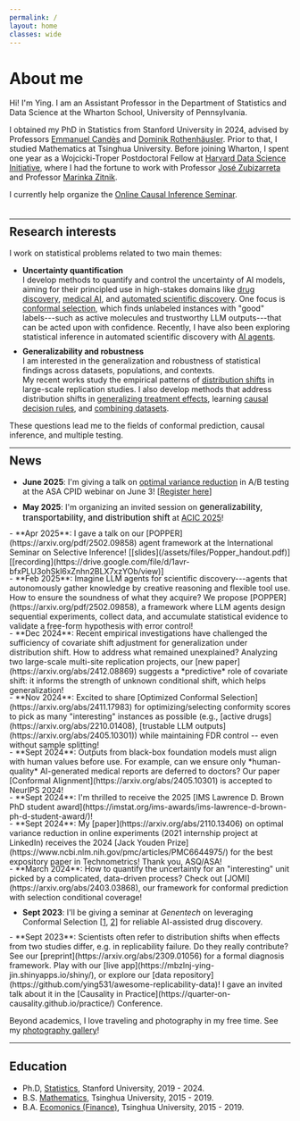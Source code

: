 ```yaml
---
permalink: /
layout: home 
classes: wide
---
```


<!-- <figure style="width: 200px; margin: 40px" class="align-left">
  <img src="assets/images/bio.jpeg" alt="">
</figure>  -->

# About me

 <!-- <p style="margin-top: 0px; margin-bottom: 50px;"></p>  -->
Hi! I'm Ying. I am an Assistant Professor in the Department of Statistics and Data Science at the Wharton School, University of Pennsylvania. 

I obtained my PhD in Statistics from Stanford University in 2024, advised by Professors [Emmanuel Candès](https://candes.su.domains/) and [Dominik Rothenhäusler](https://sites.google.com/view/rothenhaeusler/home?authuser=0). Prior to that, I studied Mathematics at Tsinghua University. Before joining Wharton, I spent one year as a Wojcicki-Troper Postdoctoral Fellow at [Harvard Data Science Initiative](https://datascience.harvard.edu/), where I had the fortune to work with Professor [José Zubizarreta](http://jrzubizarreta.com/) and Professor [Marinka Zitnik](https://zitniklab.hms.harvard.edu/). 


I currently help organize the [Online Causal Inference Seminar](https://sites.google.com/view/ocis/). 


 <p style="margin-top: 0px; margin-bottom: 35px;"></p> 
 
--- 
 
 <p style="margin-top: -20px;"></p> 
 

## Research interests


  
I work on statistical problems related to two main themes:

- **Uncertainty quantification**    
I develop methods to quantify and control the uncertainty of AI models, aiming for their principled use in high-stakes domains like [drug discovery](https://arxiv.org/abs/2210.01408), [medical AI](https://arxiv.org/abs/2405.10301), and [automated scientific discovery](https://arxiv.org/pdf/2502.09858). 
One focus is [conformal selection](https://arxiv.org/abs/2210.01408), which finds unlabeled instances with "good" labels---such as active molecules and trustworthy LLM outputs---that can be acted upon with confidence. 
Recently, I have also been exploring statistical inference in automated scientific discovery with [AI agents](https://arxiv.org/pdf/2502.09858). 

 <p style="margin-top: -5px;"></p> 

- **Generalizability and robustness**   
I am interested in the generalization and robustness of statistical findings across datasets, populations, and contexts.  
My recent works study the empirical patterns of [distribution shifts](https://arxiv.org/abs/2412.08869) in large-scale replication studies. I also develop methods that address distribution shifts in [generalizing treatment effects](https://arxiv.org/abs/2104.04565), learning [causal decision rules](https://arxiv.org/abs/2212.09900), and [combining datasets](https://arxiv.org/abs/2211.10032).  

These questions lead me to the fields of conformal prediction, causal inference, and multiple testing. 
  

<!-- <p style="margin-top: 0px; margin-bottom: 50px;"></p> -->
<!--  </br> </br>
 &nbsp;   -->
 
 
---

<p style="margin-top: -20px;"></p> 


## News

- **June 2025**: I'm giving a talk on [optimal variance reduction](https://arxiv.org/abs/2110.13406) in A/B testing at the ASA CPID webinar on June 3! [[Register here](https://lnkd.in/eZzE4486)]  
<p style="margin-top: 0px; margin-bottom: -4px;"></p> 

- **May 2025**: I'm organizing an invited session on <span style="font-size:15px;font-weight: 480;">generalizability, transportability, and distribution shift</span> at [ACIC 2025](https://sci-info.org/2025-meeting/)!  
<p style="margin-top: 0px; margin-bottom: -4px;"></p> 
- **Apr 2025**: I gave a talk on our [POPPER](https://arxiv.org/pdf/2502.09858) agent framework at the International Seminar on Selective Inference! [[slides](/assets/files/Popper_handout.pdf)] [[recording](https://drive.google.com/file/d/1avr-bfxPLU3ohSkl6xZnhn2BLX7xzYOb/view)]
<p style="margin-top: 0px; margin-bottom: -4px;"></p> 
- **Feb 2025**: Imagine LLM agents for scientific discovery---agents that autonomously gather knowledge by creative reasoning and flexible tool use. How to ensure the soundness of what they acquire? We propose [POPPER](https://arxiv.org/pdf/2502.09858), a framework where LLM agents design sequential experiments, collect  data, and accumulate statistical evidence to validate a free-form hypothesis with error control! 
<p style="margin-top: 0px; margin-bottom: -4px;"></p> 
- **Dec 2024**: Recent empirical investigations have challenged the sufficiency of covariate shift adjustment for generalization under distribution shift. How to address what remained unexplained? Analyzing two large-scale multi-site replication projects, our [new paper](https://arxiv.org/abs/2412.08869) suggests a *predictive* role of covariate shift: it informs the strength of unknown conditional shift, which helps generalization! 
<p style="margin-top: 0px; margin-bottom: -4px;"></p> 
- **Nov 2024**: Excited to share [Optimized Conformal Selection](https://arxiv.org/abs/2411.17983) for optimizing/selecting conformity scores to pick as many "interesting" instances as possible (e.g., [active drugs](https://arxiv.org/abs/2210.01408), [trustable LLM outputs](https://arxiv.org/abs/2405.10301)) while maintaining FDR control -- even without sample splitting! 
<p style="margin-top: 0px; margin-bottom: -4px;"></p> 
- **Sept 2024**: Outputs from black-box foundation models must align with human values before use. For example, can we ensure only *human-quality* AI-generated medical reports are deferred to doctors? Our paper [Conformal Alignment](https://arxiv.org/abs/2405.10301) is accepted to NeurIPS 2024!
<p style="margin-top: 0px; margin-bottom: -4px;"></p> 
- **Sept 2024**: I'm thrilled to receive the 2025 [IMS Lawrence D. Brown PhD student award](https://imstat.org/ims-awards/ims-lawrence-d-brown-ph-d-student-award/)!
<p style="margin-top: 0px; margin-bottom: -4px;"></p> 
- **Sept 2024**: My [paper](https://arxiv.org/abs/2110.13406) on optimal variance reduction in online experiments (2021 internship project at LinkedIn) receives the 2024 [Jack Youden Prize](https://www.ncbi.nlm.nih.gov/pmc/articles/PMC6644975/) for the best expository paper in Technometrics! Thank you, ASQ/ASA! 
<p style="margin-top: 0px; margin-bottom: -4px;"></p> 
- **March 2024**: How to quantify the uncertainty for an "interesting" unit picked by a complicated, data-driven process? Check out [JOMI](https://arxiv.org/abs/2403.03868), our framework for conformal prediction with selection conditional coverage!
<p style="margin-top: 0px; margin-bottom: -4px;"></p> 

- **Sept 2023**:  I'll be giving a seminar at *Genentech* on leveraging Conformal Selection [[1](https://arxiv.org/abs/2210.01408), [2](https://arxiv.org/abs/2307.09291)] for reliable AI-assisted drug discovery. 
<p style="margin-top: 0px; margin-bottom: -4px;"></p> 
- **Sept 2023**:  Scientists often refer to distribution shifts when effects from two studies differ, e.g. in replicability failure. Do they really contribute? See our [preprint](https://arxiv.org/abs/2309.01056) for a formal diagnosis framework. Play with our [live app](https://mbzlnj-ying-jin.shinyapps.io/shiny/), or explore our [data repository](https://github.com/ying531/awesome-replicability-data)! I gave an invited talk about it in the [Causality in Practice](https://quarter-on-causality.github.io/practice/) Conference.
 


Beyond academics, I love traveling and photography in my free time. See my [photography gallery](https://www.flickr.com/people/191232754@N08/)! 
  
---  

## Education

- Ph.D, [Statistics](https://statistics.stanford.edu/), Stanford University, 2019 - 2024.
- B.S. [Mathematics](https://www.math.tsinghua.edu.cn/#), Tsinghua University, 2015 - 2019.
- B.A. [Ecomonics (Finance)](https://www.sem.tsinghua.edu.cn/en/), Tsinghua University, 2015 - 2019.

 

    
 
